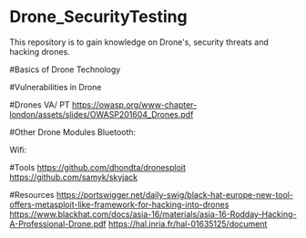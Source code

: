 # Drone_SecurityTesting

This repository is to gain knowledge on Drone's, security threats and hacking drones.

#Basics of Drone Technology 

#Vulnerabilities in Drone

#Drones VA/ PT
https://owasp.org/www-chapter-london/assets/slides/OWASP201604_Drones.pdf

#Other Drone Modules
Bluetooth:

Wifi:

#Tools
https://github.com/dhondta/dronesploit
https://github.com/samyk/skyjack

#Resources
https://portswigger.net/daily-swig/black-hat-europe-new-tool-offers-metasploit-like-framework-for-hacking-into-drones
https://www.blackhat.com/docs/asia-16/materials/asia-16-Rodday-Hacking-A-Professional-Drone.pdf
https://hal.inria.fr/hal-01635125/document

